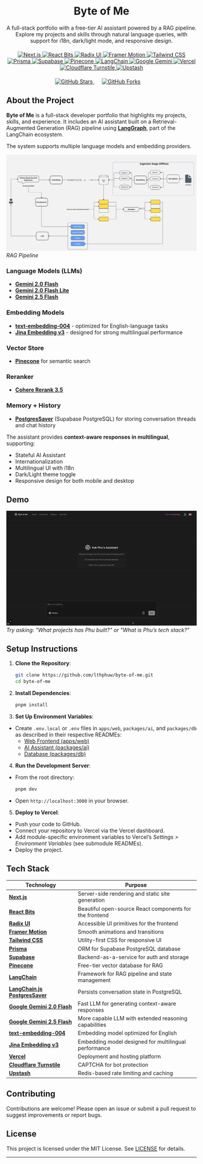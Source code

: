 <div align="center">
  <h1>
    <a href="https://phu-lth.space/" target="_blank" style="text-decoration: none; color: inherit;">
      Byte of Me
    </a>
  </h1>
  <p>A full-stack portfolio with a free-tier AI assistant powered by a RAG pipeline. Explore my projects and skills through natural language queries, with support for i18n, dark/light mode, and responsive design.</p>

  <div style="margin: 20px 0;">
   <a href="https://nextjs.org/" target="_blank">
      <img src="https://img.shields.io/badge/Next.js-000000?logo=next.js&logoColor=white&style=flat-square" alt="Next.js" />
    </a>
    <a href="https://github.com/DavidHDev/react-bits" target="_blank">
      <img src="https://img.shields.io/badge/React_Bits-00D8FF?logo=react&logoColor=fff&style=flat-square" alt="React Bits" />
    </a>
    <a href="https://www.radix-ui.com/" target="_blank">
      <img src="https://img.shields.io/badge/Radix_UI-161618?logo=radixui&logoColor=fff&style=flat-square" alt="Radix UI" />
    </a>
    <a href="https://www.framer.com/motion/" target="_blank">
      <img src="https://img.shields.io/badge/Framer_Motion-0055FF?logo=framer&logoColor=fff&style=flat-square" alt="Framer Motion" />
    </a>
    <a href="https://tailwindcss.com/docs" target="_blank">
      <img src="https://img.shields.io/badge/Tailwind_CSS-38B2AC?logo=tailwind-css&logoColor=white&style=flat-square" alt="Tailwind CSS" />
    </a>
    <a href="https://www.prisma.io/docs" target="_blank">
      <img src="https://img.shields.io/badge/Prisma-2D3748?logo=prisma&logoColor=white&style=flat-square" alt="Prisma" />
    </a>
    <a href="https://supabase.com/docs" target="_blank">
      <img src="https://img.shields.io/badge/Supabase-3FCF8E?logo=supabase&logoColor=fff&style=flat-square" alt="Supabase" />
    </a>
    <a href="https://www.pinecone.io/docs/" target="_blank">
      <img src="https://img.shields.io/badge/Pinecone-00C4B4?logo=pinecone&logoColor=fff&style=flat-square" alt="Pinecone" />
    </a>
    <a href="https://langchain-ai.github.io/langgraph/" target="_blank">
      <img src="https://img.shields.io/badge/LangChain-1C3C3C?logo=langchain&logoColor=white&style=flat-square" alt="LangChain" />
    </a>
    <a href="https://ai.google.dev/gemini-api/docs" target="_blank">
      <img src="https://img.shields.io/badge/Google_Gemini-886FBF?logo=googlegemini&logoColor=fff&style=flat-square" alt="Google Gemini" />
    </a>
    <a href="https://vercel.com/docs" target="_blank">
      <img src="https://img.shields.io/badge/Vercel-000000?logo=vercel&logoColor=white&style=flat-square" alt="Vercel" />
    </a>
    <a href="https://www.cloudflare.com/products/turnstile/" target="_blank">
      <img src="https://img.shields.io/badge/Cloudflare_Turnstile-FF6F00?logo=cloudflare&logoColor=fff&style=flat-square" alt="Cloudflare Turnstile" />
    </a>
    <a href="https://upstash.com" target="_blank">
      <img src="https://img.shields.io/badge/Upstash-FF4D4F?logo=redis&logoColor=fff&style=flat-square" alt="Upstash" />
    </a>
  </div>

  <p >
    <a href="https://github.com/lthphuw/byte-of-me" target="_blank">
      <img src="https://img.shields.io/github/stars/lthphuw/byte-of-me?style=social" alt="GitHub Stars" />
    </a>
    <a href="https://github.com/lthphuw/byte-of-me/fork" target="_blank" style="margin: 0px 20px;">
      <img src="https://img.shields.io/github/forks/lthphuw/byte-of-me?style=social" alt="GitHub Forks" />
    </a>
  </p>
</div>

## About the Project

**Byte of Me** is a full-stack developer portfolio that highlights my projects, skills, and experience.
It includes an AI assistant built on a Retrieval-Augmented Generation (RAG) pipeline using [**LangGraph**](https://langchain-ai.github.io/langgraph/), part of the LangChain ecosystem.

The system supports multiple language models and embedding providers.

![RAG Pipeline](images/RAG_pipeline.jpg)
_RAG Pipeline_

### Language Models (LLMs)

- [**Gemini 2.0 Flash**](https://cloud.google.com/vertex-ai/generative-ai/docs/models/gemini/2-0-flash)
- [**Gemini 2.0 Flash Lite**](https://cloud.google.com/vertex-ai/generative-ai/docs/models/gemini/2-0-flash-lite)
- [**Gemini 2.5 Flash**](https://cloud.google.com/vertex-ai/generative-ai/docs/models/gemini/2-5-flash)

### Embedding Models

- [**text-embedding-004**](https://ai.google.dev/gemini-api/docs/models#text-embedding) - optimized for English-language tasks
- [**Jina Embedding v3**](https://jina.ai/models/jina-embeddings-v3) - designed for strong multilingual performance

### Vector Store

- [**Pinecone**](https://www.pinecone.io/) for semantic search

### Reranker
- [**Cohere Rerank 3.5**](https://cohere.com/blog/rerank-3pt5)

### Memory + History

- [**PostgresSaver**](https://github.com/langchain-ai/langgraphjs/tree/main/libs/checkpoint-postgres) (Supabase
  PostgreSQL) for storing conversation threads and chat history

The assistant provides **context-aware responses in multilingual**, supporting:

- Stateful AI Assistant
- Internationalization
- Multilingual UI with i18n
- Dark/Light theme toggle
- Responsive design for both mobile and desktop

## Demo

![Byte of Me AI Assistant Demo](./demo/demo.gif)
_Try asking: "What projects has Phu built?" or "What is Phu’s tech stack?"_

## Setup Instructions

1. **Clone the Repository**:

   ```bash
   git clone https://github.com/lthphuw/byte-of-me.git
   cd byte-of-me
   ```

2. **Install Dependencies**:

   ```bash
   pnpm install
   ```

3. **Set Up Environment Variables**:

- Create `.env.local` or `.env` files in `apps/web`, `packages/ai`, and `packages/db` as described in their respective
  READMEs:
  - [Web Frontend (apps/web)](apps/web/README.md)
  - [AI Assistant (packages/ai)](packages/ai/README.md)
  - [Database (packages/db)](packages/db/README.md)

4. **Run the Development Server**:

- From the root directory:
  ```bash
  pnpm dev
  ```
- Open `http://localhost:3000` in your browser.

5. **Deploy to Vercel**:

- Push your code to GitHub.
- Connect your repository to Vercel via the Vercel dashboard.
- Add module-specific environment variables to Vercel’s _Settings > Environment Variables_ (see submodule READMEs).
- Deploy the project.

## Tech Stack
| Technology                                                                                                       | Purpose                                                                 |
| ---------------------------------------------------------------------------------------------------------------- | ----------------------------------------------------------------------- |
| [**Next.js**](https://nextjs.org/)                                                                               | Server-side rendering and static site generation                        |
| [**React Bits**](https://github.com/DavidHDev/react-bits)                                                        | Beautiful open-source React components for the frontend                 |
| [**Radix UI**](https://www.radix-ui.com/)                                                                        | Accessible UI primitives for the frontend                               |
| [**Framer Motion**](https://www.framer.com/motion/)                                                              | Smooth animations and transitions                                       |
| [**Tailwind CSS**](https://tailwindcss.com/docs)                                                                 | Utility-first CSS for responsive UI                                     |
| [**Prisma**](https://www.prisma.io/docs)                                                                         | ORM for Supabase PostgreSQL database                                    |
| [**Supabase**](https://supabase.com/docs)                                                                        | Backend-as-a-service for auth and storage                               |
| [**Pinecone**](https://www.pinecone.io/)                                                                         | Free-tier vector database for RAG                                       |
| [**LangChain**](https://langchain-ai.github.io/langgraph/)                                                       | Framework for RAG pipeline and state management                         |
| [**LangChain.js PostgresSaver**](https://github.com/langchain-ai/langgraphjs/tree/main/libs/checkpoint-postgres) | Persists conversation state in PostgreSQL                               |
| [**Google Gemini 2.0 Flash**](https://cloud.google.com/vertex-ai/generative-ai/docs/models/gemini/2-0-flash)     | Fast LLM for generating context-aware responses                         |
| [**Google Gemini 2.5 Flash**](https://cloud.google.com/vertex-ai/docs/generative-ai/model-reference/gemini)      | More capable LLM with extended reasoning capabilities                   |
| [**text-embedding-004**](https://ai.google.dev/gemini-api/docs/models#text-embedding)                            | Embedding model optimized for English                                   |
| [**Jina Embedding v3**](https://docs.jina.ai/embeddings/jina-embeddings-v3/)                                     | Embedding model designed for multilingual performance                   |
| [**Vercel**](https://vercel.com/docs)                                                                            | Deployment and hosting platform                                         |
| [**Cloudflare Turnstile**](https://www.cloudflare.com/products/turnstile/)                                       | CAPTCHA for bot protection                                              |
| [**Upstash**](https://upstash.com)                                                                               | Redis-based rate limiting and caching                                   |

## Contributing

Contributions are welcome! Please open an issue or submit a pull request to suggest improvements or report bugs.

## License

This project is licensed under the MIT License. See [LICENSE](./LICENSE.md) for details.

---
